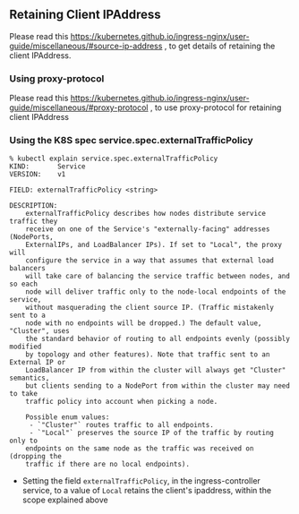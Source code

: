 
## Retaining Client IPAddress

Please read this https://kubernetes.github.io/ingress-nginx/user-guide/miscellaneous/#source-ip-address , to get details of retaining the client IPAddress.

### Using proxy-protocol

Please read this https://kubernetes.github.io/ingress-nginx/user-guide/miscellaneous/#proxy-protocol , to use proxy-protocol for retaining client IPAddress


### Using the K8S spec service.spec.externalTrafficPolicy

```
% kubectl explain service.spec.externalTrafficPolicy
KIND:       Service
VERSION:    v1

FIELD: externalTrafficPolicy <string>

DESCRIPTION:
    externalTrafficPolicy describes how nodes distribute service traffic they
    receive on one of the Service's "externally-facing" addresses (NodePorts,
    ExternalIPs, and LoadBalancer IPs). If set to "Local", the proxy will
    configure the service in a way that assumes that external load balancers
    will take care of balancing the service traffic between nodes, and so each
    node will deliver traffic only to the node-local endpoints of the service,
    without masquerading the client source IP. (Traffic mistakenly sent to a
    node with no endpoints will be dropped.) The default value, "Cluster", uses
    the standard behavior of routing to all endpoints evenly (possibly modified
    by topology and other features). Note that traffic sent to an External IP or
    LoadBalancer IP from within the cluster will always get "Cluster" semantics,
    but clients sending to a NodePort from within the cluster may need to take
    traffic policy into account when picking a node.
    
    Possible enum values:
     - `"Cluster"` routes traffic to all endpoints.
     - `"Local"` preserves the source IP of the traffic by routing only to
    endpoints on the same node as the traffic was received on (dropping the
    traffic if there are no local endpoints).

```


- Setting the field `externalTrafficPolicy`, in the ingress-controller service, to a value of `Local` retains the client's ipaddress, within the scope explained above
